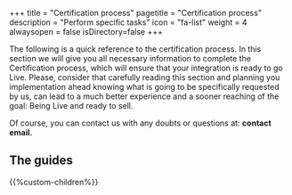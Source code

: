 +++
title = "Certification process"
pagetitle = "Certification process"
description = "Perform specific tasks"
icon = "fa-list"
weight = 4
alwaysopen = false
isDirectory=false
+++

The following is a quick reference to the certification process. In this section we will give you all necessary information to complete the Certification process, which will ensure that your integration is ready to go Live.
Please, consider that carefully reading this section and planning you implementation ahead knowing what is going to be specifically requested by us, can lead to a much better experience and a sooner reaching of the goal: Being Live and ready to sell.

Of course, you can contact us with any doubts or questions at: **contact email.**

## The guides

{{%custom-children%}}
